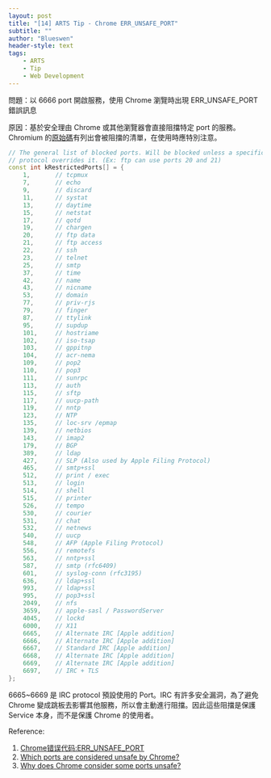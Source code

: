 ```yaml
---
layout: post
title: "[14] ARTS Tip - Chrome ERR_UNSAFE_PORT"
subtitle: ""
author: "Blueswen"
header-style: text
tags:
    - ARTS
    - Tip
    - Web Development
---
```


問題：以 6666 port 開啟服務，使用 Chrome 瀏覽時出現 ERR_UNSAFE_PORT 錯誤訊息

原因：基於安全理由 Chrome 或其他瀏覽器會直接阻擋特定 port 的服務。Chromium 的[原始碼](https://chromium.googlesource.com/chromium/src.git/+/refs/heads/master/net/base/port_util.cc)有列出會被阻擋的清單，在使用時應特別注意。

```cpp
// The general list of blocked ports. Will be blocked unless a specific
// protocol overrides it. (Ex: ftp can use ports 20 and 21)
const int kRestrictedPorts[] = {
    1,       // tcpmux
    7,       // echo
    9,       // discard
    11,      // systat
    13,      // daytime
    15,      // netstat
    17,      // qotd
    19,      // chargen
    20,      // ftp data
    21,      // ftp access
    22,      // ssh
    23,      // telnet
    25,      // smtp
    37,      // time
    42,      // name
    43,      // nicname
    53,      // domain
    77,      // priv-rjs
    79,      // finger
    87,      // ttylink
    95,      // supdup
    101,     // hostriame
    102,     // iso-tsap
    103,     // gppitnp
    104,     // acr-nema
    109,     // pop2
    110,     // pop3
    111,     // sunrpc
    113,     // auth
    115,     // sftp
    117,     // uucp-path
    119,     // nntp
    123,     // NTP
    135,     // loc-srv /epmap
    139,     // netbios
    143,     // imap2
    179,     // BGP
    389,     // ldap
    427,     // SLP (Also used by Apple Filing Protocol)
    465,     // smtp+ssl
    512,     // print / exec
    513,     // login
    514,     // shell
    515,     // printer
    526,     // tempo
    530,     // courier
    531,     // chat
    532,     // netnews
    540,     // uucp
    548,     // AFP (Apple Filing Protocol)
    556,     // remotefs
    563,     // nntp+ssl
    587,     // smtp (rfc6409)
    601,     // syslog-conn (rfc3195)
    636,     // ldap+ssl
    993,     // ldap+ssl
    995,     // pop3+ssl
    2049,    // nfs
    3659,    // apple-sasl / PasswordServer
    4045,    // lockd
    6000,    // X11
    6665,    // Alternate IRC [Apple addition]
    6666,    // Alternate IRC [Apple addition]
    6667,    // Standard IRC [Apple addition]
    6668,    // Alternate IRC [Apple addition]
    6669,    // Alternate IRC [Apple addition]
    6697,    // IRC + TLS
};
```

6665~6669 是 IRC protocol 預設使用的 Port。IRC 有許多安全漏洞，為了避免 Chrome 變成跳板去影響其他服務，所以會主動進行阻擋。因此這些阻擋是保護 Service 本身，而不是保護 Chrome 的使用者。

Reference:

1. [Chrome错误代码:ERR_UNSAFE_PORT](https://www.applenice.net/2019/06/04/ERR-UNSAFE-PORT-On-Browser/)
2. [Which ports are considered unsafe by Chrome?](https://superuser.com/q/188058)
3. [Why does Chrome consider some ports unsafe?](https://jazzy.id.au/2012/08/23/why_does_chrome_consider_some_ports_unsafe.html)
